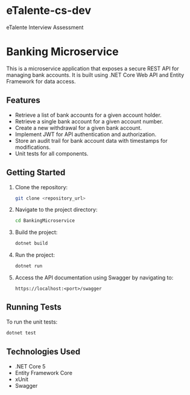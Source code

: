 # eTalente-cs-dev
eTalente Interview Assessment

# Banking Microservice

This is a microservice application that exposes a secure REST API for managing bank accounts. It is built using .NET Core Web API and Entity Framework for data access.

## Features

- Retrieve a list of bank accounts for a given account holder.
- Retrieve a single bank account for a given account number.
- Create a new withdrawal for a given bank account.
- Implement JWT for API authentication and authorization.
- Store an audit trail for bank account data with timestamps for modifications.
- Unit tests for all components.

## Getting Started

1. Clone the repository:

    ```bash
    git clone <repository_url>
    ```

2. Navigate to the project directory:

    ```bash
    cd BankingMicroservice
    ```

3. Build the project:

    ```bash
    dotnet build
    ```

4. Run the project:

    ```bash
    dotnet run
    ```

5. Access the API documentation using Swagger by navigating to:

    ```
    https://localhost:<port>/swagger
    ```

## Running Tests

To run the unit tests:

```bash
dotnet test
```

## Technologies Used

- .NET Core 5
- Entity Framework Core
- xUnit
- Swagger


